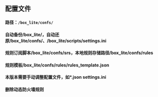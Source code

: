 ## 配置文件
#### 路径：`/box_lite/confs/`
#### 自动备份/box_lite/，自动还原/box_lite/confs/、/box_lite/scripts/settings.ini
#### 规则订阅脚本/box_lite/confs/srs，本地规则存储路径/box_lite/confs/rules
#### 规则模板/box_lite/confs/rules/rules_template.json
#### 本版本需要手动调整配置文件，如*.json settings.ini
#### 删除动态防火墙规则
